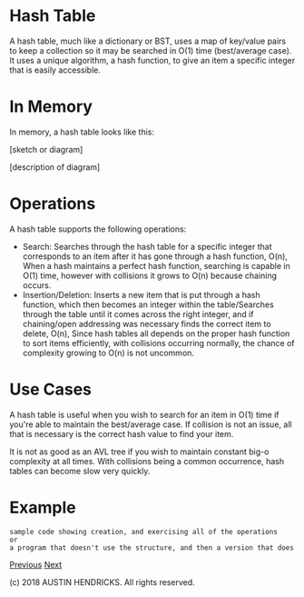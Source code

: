 # Hash Table

A hash table, much like a dictionary or BST, uses a map of key/value pairs to keep a collection so it may be searched in O(1) time (best/average case). It uses a unique algorithm, a hash function, to give an item a specific integer that is easily accessible.

# In Memory

In memory, a hash table looks like this:

\[sketch or diagram\]

\[description of diagram\]

# Operations

A hash table supports the following operations:

* Search: Searches through the hash table for a specific integer that corresponds to an item after it has gone through a hash function, O(n), When a hash maintains a perfect hash function, searching is capable in O(1) time, however with collisions it grows to O(n) because chaining occurs.
* Insertion/Deletion: Inserts a new item that is put through a hash function, which then becomes an integer within the table/Searches through the table until it comes across the right integer, and if chaining/open addressing was necessary finds the correct item to delete, O(n), Since hash tables all depends on the proper hash function to sort items efficiently, with collisions occurring normally, the chance of complexity growing to O(n) is not uncommon.

# Use Cases

A hash table is useful when you wish to search for an item in O(1) time if you're able to maintain the best/average case. If collision is not an issue, all that is necessary is the correct hash value to find your item.

It is not as good as an AVL tree if you wish to maintain constant big-o complexity at all times. With collisions being a common occurrence, hash tables can become slow very quickly.

# Example

```
sample code showing creation, and exercising all of the operations
or
a program that doesn't use the structure, and then a version that does
```

[Previous](dictionary.md) [Next](stack.md)

(c) 2018 AUSTIN HENDRICKS. All rights reserved.
